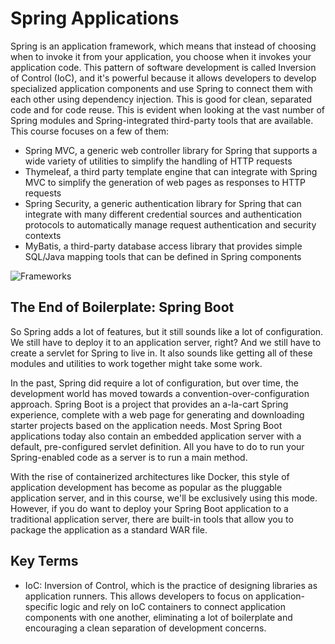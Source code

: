 # Spring Applications

Spring is an application framework, which means that instead of choosing when to invoke it from your application, you choose when it 
invokes your application code. This pattern of software development is called Inversion of Control (IoC), and it's powerful because it 
allows developers to develop specialized application components and use Spring to connect them with each other using dependency injection. 
This is good for clean, separated code and for code reuse. This is evident when looking at the vast number of Spring modules and 
Spring-integrated third-party tools that are available. This course focuses on a few of them:

* Spring MVC, a generic web controller library for Spring that supports a wide variety of utilities to simplify the handling of HTTP requests
* Thymeleaf, a third party template engine that can integrate with Spring MVC to simplify the generation of web pages as responses to HTTP requests
* Spring Security, a generic authentication library for Spring that can integrate with many different credential sources and authentication protocols to automatically manage request authentication and security contexts
* MyBatis, a third-party database access library that provides simple SQL/Java mapping tools that can be defined in Spring components

![Frameworks](https://miro.medium.com/max/1200/0*l_Jj0DUJFpl0uVKG)

## The End of Boilerplate: Spring Boot
So Spring adds a lot of features, but it still sounds like a lot of configuration. We still have to deploy it to an application server, right? 
And we still have to create a servlet for Spring to live in. It also sounds like getting all of these modules and utilities to work together might take some work.

In the past, Spring did require a lot of configuration, but over time, the development world has moved towards a convention-over-configuration approach. 
Spring Boot is a project that provides an a-la-cart Spring experience, complete with a web page for generating and downloading starter projects based on 
the application needs. Most Spring Boot applications today also contain an embedded application server with a default, pre-configured servlet definition. 
All you have to do to run your Spring-enabled code as a server is to run a main method.

With the rise of containerized architectures like Docker, this style of application development has become as popular as the pluggable application server, 
and in this course, we'll be exclusively using this mode. However, if you do want to deploy your Spring Boot application to a traditional application server, 
there are built-in tools that allow you to package the application as a standard WAR file.

## Key Terms
* IoC: Inversion of Control, which is the practice of designing libraries as application runners. This allows developers to focus on application-specific logic 
and rely on IoC containers to connect application components with one another, eliminating a lot of boilerplate and encouraging a clean separation of development 
concerns.
